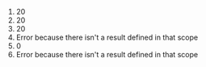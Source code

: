 1. 20
2. 20
3. 20
4. Error because there isn't a result defined in that scope
5. 0
6. Error because there isn't a result defined in that scope